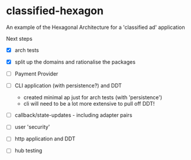 # classified-hexagon

An example of the Hexagonal Architecture for a 'classified ad' application

Next steps

* [x] arch tests
* [x] split up the domains and rationalise the packages
* [ ] Payment Provider
* [ ] CLI application (with persistence?) and DDT
  * created minimal ap just for arch tests (with 'persistence')
  * cli will need to be a lot more extensive to pull off DDT!
* [ ] callback/state-updates - including adapter pairs
* [ ] user 'security'
* [ ] http application and DDT
* [ ] hub testing

